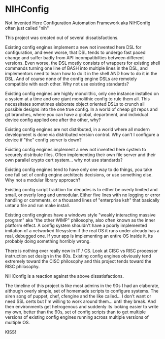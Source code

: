 NIHConfig
=========

Not Invented Here Configuration Automation Framework aka NIHConfig often just called "nih"

This project was created out of several dissatisfactions.

Existing config engines implement a new not invented here DSL for configuration, and even worse, that DSL tends to undergo fast paced change and suffer badly from API incompatibilties between different versions.  Even worse, the DSL mostly consists of wrappers for existing shell commands turning one line of BASH into multiple lines in the DSL, and implementors need to learn how to do it in the shell AND how to do it in the DSL.  And of course none of the config engine DSLs are remotely compatible with each other.  Why not use existing standards?

Existing config engines are highly monolithic, only one instance installed on a system at a time and one giant monolithic config to rule them all.  This necessitates sometimes elaborate object oriented DSLs to crunch all possible designs into the one true config.  In a world of cheap git repos and git branches, where you can have a global, department, and individual device config applied one after the other, why?

Existing config engines are not distributed, in a world where all modern development is done via distributed version control.  Why can't I configure a device if "the" config server is down?

Existing config engines implement a new not invented here system to securely distribute files.  Often implementing their own file server and their own parallel crypto cert system... why not use standards?

Existing config engines tend to have only one way to do things, you take one full set of config engine architects decisions, or use something else.  Why not a modular library approach?

Existing config script tradition for decades is to either be overly limited and small, or overly long and unmodular.  Either five lines with no logging or error handling or comments, or a thousand lines of "enterprise ksh" that basically untar a file and run make install.

Existing config engines have a windows style "weakly interacting massive program" aka "the other WIMP" philosophy, also often known as the inner platform effect.  A config system shouldn't have a poorly implemented imitation of a networked filesystem if the real OS it runs under already has a real, debugged one.  If your app is implementing an entire OS inside it, its probably doing something horribly wrong.

There is nothing ever really new in IT / CS.  Look at CISC vs RISC processor instruction set design in the 80s.  Existing config engines obviously tend extremely toward the CISC philosophy and this project tends toward the RISC philosophy.

NIHConfig is a reaction against the above dissatisfactions.

The timeline of this project is like most admins in the 90s I had an elaborate, although overly simple, set of homemade scripts to configure systems.  The siren song of puppet, chef, cfengine and the like called... I don't want or need SSL certs but I'm willing to work around them... until they break.  And then environments get hetrogenous and suddenly its looking easier to write my own, better than the 90s, set of config scripts than to get multiple versions of existing config engines running across multiple versions of multiple OS.

KISS!


